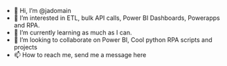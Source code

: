 - 👋 Hi, I’m @jadomain
- 👀 I’m interested in ETL, bulk API calls, Power BI Dashboards, Powerapps and RPA.
- 🌱 I’m currently learning as much as I can.
- 💞️ I’m looking to collaborate on Power BI, Cool python RPA scripts and projects
- 📫 How to reach me, send me a message here

